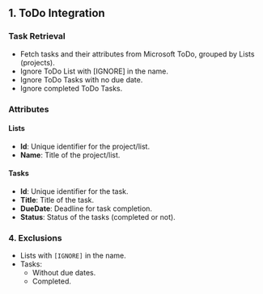 ﻿## 1. ToDo Integration

### Task Retrieval
- Fetch tasks and their attributes from Microsoft ToDo, grouped by Lists (projects).
- Ignore ToDo List with [IGNORE] in the name.
- Ignore ToDo Tasks with no due date.
- Ignore completed ToDo Tasks.

### Attributes
#### Lists
- **Id**: Unique identifier for the project/list.
- **Name**: Title of the project/list.

#### Tasks
- **Id**: Unique identifier for the task.
- **Title**: Title of the task.
- **DueDate**: Deadline for task completion.
- **Status**: Status of the tasks (completed or not).

### 4. Exclusions
- Lists with `[IGNORE]` in the name.
- Tasks:
  - Without due dates.
  - Completed.
